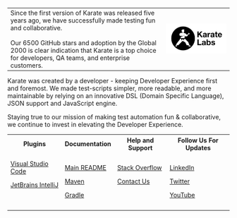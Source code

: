<table>
<tr>
<td>
Since the first version of Karate was released five years ago, we have successfully made testing fun and collaborative. <br/><br/>Our 6500 GitHub stars and adoption by the Global 2000 is clear indication that Karate is a top choice for developers, QA teams, and enterprise customers.
</td>
<td width="30%">
<a href="https://karatelabs.io">
<picture>
  <source media="(prefers-color-scheme: dark)" srcset="https://raw.githubusercontent.com/karatelabs/.github/main/profile/karate-labs-wide-black.png">
  <img src="https://raw.githubusercontent.com/karatelabs/.github/main/profile/karate-labs-wide.png"/>
</picture>
</a>
</td>
</tr>
</table>

Karate was created by a developer - keeping Developer Experience first and foremost. We made test-scripts simpler, more readable, and more maintainable by relying on an innovative DSL (Domain Specific Language), JSON support and JavaScript engine.

Staying true to our mission of making test automation fun & collaborative, we continue to invest in elevating the Developer Experience.

<table>
<tr>
<th>Plugins</th>
<th>Documentation</th>
<th>Help and Support</th>
<th>Follow Us For Updates</th>
</tr>
<tr>
<td>
<p></p>
<p><a href="https://marketplace.visualstudio.com/items?itemName=karatelabs.karate">Visual Studio Code</a></p>
<p><a href="https://plugins.jetbrains.com/plugin/19232-karate">JetBrains IntelliJ</a></p>
<p>&nbsp;</p>
</td>
<td>
<p></p>
<p><a href="https://karatelabs.github.io/karate">Main README</a></p>
<p><a href="https://karatelabs.github.io/karate/#maven">Maven</a></p>
<p><a href="https://karatelabs.github.io/karate/#gradle">Gradle</a></p>
</td>
<td>
<p></p>
<p><a href="https://stackoverflow.com/questions/tagged/karate">Stack Overflow</a></p>
<p><a href="https://www.karatelabs.io/karate-labs-contact">Contact Us</a></p>
<p>&nbsp;</p>
</td>
<td>
<p></p>
<p><a href="https://www.linkedin.com/company/karatelabs">LinkedIn</a></p>
<p><a href="https://twitter.com/getkarate">Twitter</a></p>
<p><a href="https://www.youtube.com/channel/UCyoM19qaAlIEYPgDBy12a0w">YouTube</a></p>
</td>
</tr>
</table>
